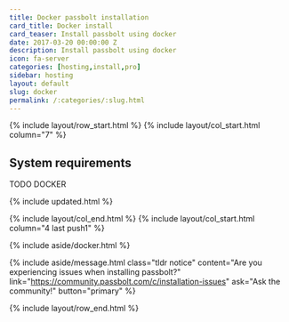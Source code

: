 ```yaml
---
title: Docker passbolt installation
card_title: Docker install
card_teaser: Install passbolt using docker
date: 2017-03-20 00:00:00 Z
description: Install passbolt using docker
icon: fa-server
categories: [hosting,install,pro]
sidebar: hosting
layout: default
slug: docker
permalink: /:categories/:slug.html
---
```


{% include layout/row_start.html %}
{% include layout/col_start.html column="7" %}

## System requirements
TODO DOCKER

{% include updated.html %}

{% include layout/col_end.html %}
{% include layout/col_start.html column="4 last push1" %}

{% include aside/docker.html %}

{% include aside/message.html
    class="tldr notice"
    content="Are you experiencing issues when installing passbolt?"
    link="https://community.passbolt.com/c/installation-issues"
    ask="Ask the community!"
    button="primary"
%}

{% include layout/row_end.html %}
